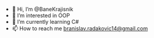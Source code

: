 - 👋 Hi, I’m @BaneKrajisnik
- 👀 I’m interested in OOP
- 🌱 I’m currently learning C#
- 📫 How to reach me branislav.radakovic14@gmail.com

<!---
BaneKrajisnik/BaneKrajisnik is a ✨ special ✨ repository because its `README.md` (this file) appears on your GitHub profile.
You can click the Preview link to take a look at your changes.
--->
